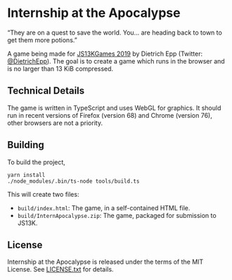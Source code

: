 # Internship at the Apocalypse

“They are on a quest to save the world. You… are heading back to town to get them more potions.”

A game being made for [JS13KGames 2019](http://js13kgames.com/) by Dietrich Epp (Twitter: [@DietrichEpp](https://twitter.com/DietrichEpp)). The goal is to create a game which runs in the browser and is no larger than 13 KiB compressed.

## Technical Details

The game is written in TypeScript and uses WebGL for graphics. It should run in recent versions of Firefox (version 68) and Chrome (version 76), other browsers are not a priority.

## Building

To build the project,

```shell
yarn install
./node_modules/.bin/ts-node tools/build.ts
```

This will create two files:

- `build/index.html`: The game, in a self-contained HTML file.
- `build/InternApocalypse.zip`: The game, packaged for submission to JS13K.

## License

Internship at the Apocalypse is released under the terms of the MIT License. See [LICENSE.txt](LICENSE.txt) for details.

